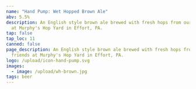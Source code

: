 ```yaml
---
name: "Hand Pump: Wet Hopped Brown Ale"
abv: 5.5%
description: An English style brown ale brewed with fresh hops from our friends
  at Murphy's Hop Yard in Effort, PA.
tap: false
tap_loc: 11
canned: false
page_description: An English style brown ale brewed with fresh hops from our
  friends at Murphy's Hop Yard in Effort, PA.
logo: /upload/icon-hand-pump.svg
images:
  - image: /upload/wh-brown.jpg
tags: beer
---
```

